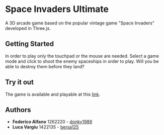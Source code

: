 # Space Invaders Ultimate 

A 3D arcade game based on the popular vintage game "Space Invaders" developed in Three.js.

## Getting Started

In order to play only the touchpad or the mouse are needed. 
Select a game mode and click to shoot the enemy spaceships in order to play. 
Will you be able to destroy them before they land?

## Try it out

The game is available and playable at this [link](https://marcoschaerfcourses.github.io/space-invaders-ultimate/).

## Authors

* **Federico Alfano** 1262220 - [donky1989](https://github.com/donky1989/)
* **Luca Vargiu** 1422135 - [bersa125](https://github.com/bersa125)

